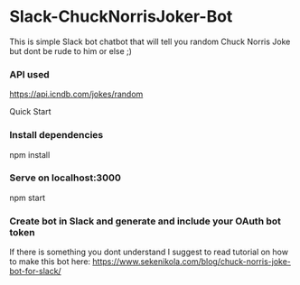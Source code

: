 # Slack-ChuckNorrisJoker-Bot

This is simple Slack bot chatbot that will tell you random Chuck Norris Joke but dont be rude to him or else ;)

### API used 
https://api.icndb.com/jokes/random


Quick Start
### Install dependencies
npm install

### Serve on localhost:3000
npm start

### Create bot in Slack and generate and include your OAuth bot token

If there is something you dont understand I suggest to read tutorial on how to make this bot here:
https://www.sekenikola.com/blog/chuck-norris-joke-bot-for-slack/
